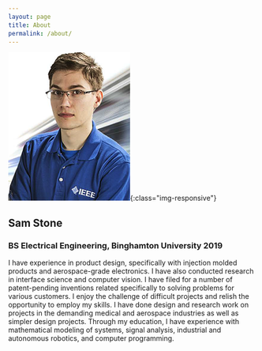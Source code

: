 ```yaml
---
layout: page
title: About
permalink: /about/
---
```


![image-title-here](/_img/samstone_headshot.png){:class="img-responsive"}
## Sam Stone ## 
### BS Electrical Engineering, Binghamton University 2019 ###

I have experience in product design, specifically with injection molded products and aerospace-grade electronics. I have also conducted research in interface science and computer vision. I have filed for a number of patent-pending inventions related specifically to solving problems for various customers. I enjoy the challenge of difficult projects and relish the opportunity to employ my skills. I have done design and research work on projects in the demanding medical and aerospace industries as well as simpler design projects. Through my education, I have experience with mathematical modeling of systems, signal analysis, industrial and autonomous robotics, and computer programming.